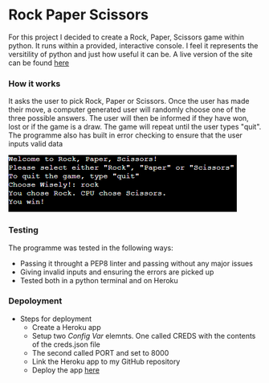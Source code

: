 # Rock Paper Scissors
For this project I decided to create a Rock, Paper, Scissors game within python. It runs within a provided, interactive console. I feel it represents the versitility of python and just how useful it can be. A live version of the site can be found [here](https://sean-rock-paper-scissors-305074a0ba45.herokuapp.com/)

### How it works

It asks the user to pick Rock, Paper or Scissors. Once the user has made their move, a computer generated user will randomly choose one of the three possible answers. The user will then be informed if they have won, lost or if the game is a draw. The game will repeat until the user types "quit". The programme also has built in error checking to ensure that the user inputs valid data

![game image](images/p3rps.PNG)

### Testing
The programme was tested in the following ways:
- Passing it throught a PEP8 linter and passing without any major issues
- Giving invalid inputs and ensuring the errors are picked up
- Tested both in a python terminal and on Heroku

### Depoloyment

- Steps for deployment
    - Create a Heroku app
    - Setup two _Config Var_ elemnts. One called CREDS with the contents of the creds.json file
    - The second called PORT and set to 8000
    - Link the Heroku app to my GitHub repository
    - Deploy the app [here](https://sean-rock-paper-scissors-305074a0ba45.herokuapp.com/)